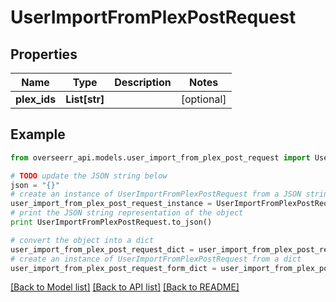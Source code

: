 # UserImportFromPlexPostRequest


## Properties
Name | Type | Description | Notes
------------ | ------------- | ------------- | -------------
**plex_ids** | **List[str]** |  | [optional] 

## Example

```python
from overseerr_api.models.user_import_from_plex_post_request import UserImportFromPlexPostRequest

# TODO update the JSON string below
json = "{}"
# create an instance of UserImportFromPlexPostRequest from a JSON string
user_import_from_plex_post_request_instance = UserImportFromPlexPostRequest.from_json(json)
# print the JSON string representation of the object
print UserImportFromPlexPostRequest.to_json()

# convert the object into a dict
user_import_from_plex_post_request_dict = user_import_from_plex_post_request_instance.to_dict()
# create an instance of UserImportFromPlexPostRequest from a dict
user_import_from_plex_post_request_form_dict = user_import_from_plex_post_request.from_dict(user_import_from_plex_post_request_dict)
```
[[Back to Model list]](../README.md#documentation-for-models) [[Back to API list]](../README.md#documentation-for-api-endpoints) [[Back to README]](../README.md)


